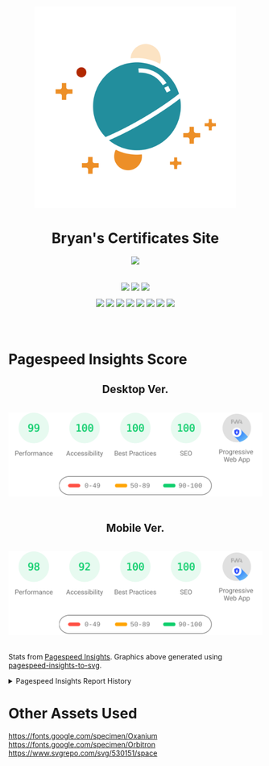 <div align="center">
    <img src="./public/space-svgrepo-com.svg" width="400px" />
    <h1>Bryan's Certificates Site</h1>
    <img src="https://skillicons.dev/icons?i=html,css,js,vite,react,tailwind,vercel,vscode,svg&theme=dark" />
    <br />
    <br />
    <p>
        <img align="center" src="https://img.shields.io/badge/Build-Passing-54B848?style=flat&logo=checkmarx&logoColor=white" />
        <img align="center" src="https://img.shields.io/badge/Coded/Designed_By-Bryan_Li-003648?style=flat&logo=codementor&logoColor=white" />
        <img align="center" src="https://img.shields.io/badge/Project_Status-Complete-green?style=flat&logo=githubsponsors&logoColor=white" />
    </p>
    <p>
        <img align="center" src="https://img.shields.io/badge/Vite-v4.5.3-646CFF?style=flat&logo=vite&logoColor=white" />
        <img align="center" src="https://img.shields.io/badge/PostCSS-v8.4.35-DD3A0A?style=flat&logo=postcss&logoColor=white" />
        <img align="center" src="https://img.shields.io/badge/React-v18.2.0-blue?style=flat&logo=react&logoColor=white" />
        <img align="center" src="https://img.shields.io/badge/Tailwind_CSS-v3.4.1-06B6D4?style=flat&logo=tailwindcss&logoColor=white" />
        <img align="center" src="https://img.shields.io/badge/Redux-v9.1.0-764ABC?style=flat&logo=redux&logoColor=white" />
        <img align="center" src="https://img.shields.io/badge/Wouter-v3.0.0-black?style=flat" />
        <img align="center" src="https://img.shields.io/badge/ESLint-v8.56.0-4B32C3?style=flat&logo=eslint&logoColor=white" />
        <img align="center" src="https://img.shields.io/badge/Autoprefixer-v10.4.17-DD3735?style=flat&logo=autoprefixer&logoColor=white" />
    </p>
</div>
<br />
<br />

# Pagespeed Insights Score
<div align="center">
    <h2>Desktop Ver.</h2>
    <br />
    <img src="./src/assets/readme-only/pagespeed-insights-desktop.svg" />
    <br />
    <br />
    <h2>Mobile Ver.</h2>
    <br />
    <img src="./src/assets/readme-only/pagespeed-insights-mobile.svg" />
</div>
<br />
<p>
Stats from <a href="https://pagespeed.web.dev/">Pagespeed Insights</a>. Graphics above generated using <a href="https://github.com/Correia-jpv/pagespeed-insights-to-svg">pagespeed-insights-to-svg</a>.
</p>
<details>
    <summary>Pagespeed Insights Report History</summary>

| Date | Report Link | Desktop Score | Mobile Score |
| :--------: | :----: | :------: | :------: |
| Feb 29, 2024 10:45:34 PM EST | <a href="https://pagespeed.web.dev/analysis/https-bryan-certificates-site-vercel-app/rpmecky7h8?form_factor=desktop">Link</a> | P-97, A-100, BP-100, S-100 | P-96, A-92, BP-100, S-100 |
| Feb 29, 2024 10:08:23 PM EST | <a href="https://pagespeed.web.dev/analysis/https-bryan-certificates-site-vercel-app/tnsbzr1clu?form_factor=desktop">Link</a> | P-96, A-100, BP-100, S-91 | P-71, A-92, BP-100, S-92 |
| Feb 26, 2024 12:44:11 AM EST | <a href="https://pagespeed.web.dev/analysis/https-bryan-certificates-site-vercel-app/ftd6mcwpv4?form_factor=desktop">Link</a> | P-98, A-87, BP-100, S-80 | P-96, A-87, BP-100, S-83 |

</details>

# Other Assets Used
https://fonts.google.com/specimen/Oxanium
https://fonts.google.com/specimen/Orbitron
https://www.svgrepo.com/svg/530151/space